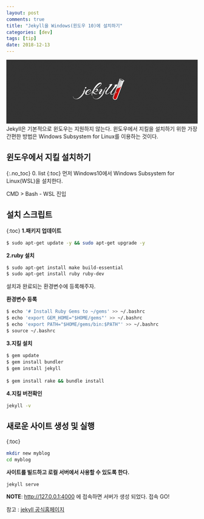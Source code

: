 ```yaml
---
layout: post
comments: true
title: "Jekyll을 Windows(윈도우 10)에 설치하기"
categories: [dev]
tags: [tip]
date: 2018-12-13
---
```

![headerimg](/assets/img/subcate/jekyll-head.png)
Jekyll은 기본적으로 윈도우는 지원하지 않는다.
윈도우에서 지킬을 설치하기 위한 가장 간편한 방법은 Windows Subsystem for Linux를 이용하는 것이다.

## 윈도우에서 지킬 설치하기
{:.no_toc}
0. list
{:toc}
먼저 Windows10에서 Windows Subsystem for Linux(WSL)을 설치한다.

CMD > Bash - WSL 진입

## 설치 스크립트
{:toc}
**1.패키지 업데이트**
~~~bash
$ sudo apt-get update -y && sudo apt-get upgrade -y
~~~

**2.ruby 설치**
~~~bash
$ sudo apt-get install make build-essential
$ sudo apt-get install ruby ruby-dev
~~~

설치과 완료되는 환경변수에 등록해주자.

**환경변수 등록**
~~~bash
$ echo '# Install Ruby Gems to ~/gems' >> ~/.bashrc
$ echo 'export GEM_HOME="$HOME/gems"' >> ~/.bashrc
$ echo 'export PATH="$HOME/gems/bin:$PATH"' >> ~/.bashrc
$ source ~/.bashrc
~~~

**3.지킬 설치**
~~~bash
$ gem update
$ gem install bundler
$ gem install jekyll

$ gem install rake && bundle install
~~~

**4.지킬 버전확인**
~~~bash
jekyll -v
~~~

## 새로운 사이트 생성 및 실행
{:toc}
~~~bash
mkdir new myblog
cd myblog
~~~

**사이트를 빌드하고 로컬 서버에서 사용할 수 있도록 한다.**
~~~bash
jekyll serve
~~~

**NOTE**: http://127.0.0.1:4000 에 접속하면 서버가 생성 되었다. 접속 GO!

참고 : [jekyll 공식홈페이지](https://jekyllrb.com/docs/installation/windows/)